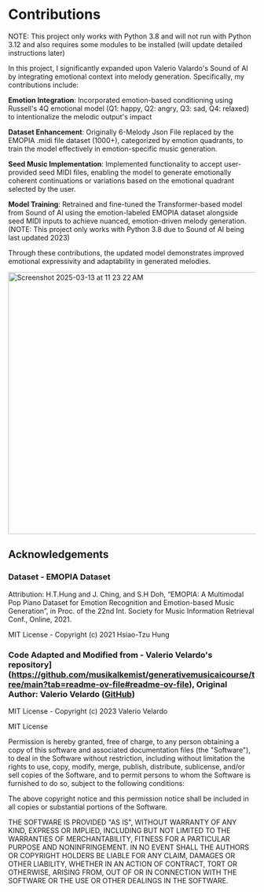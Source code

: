 


# Contributions

NOTE: This project only works with Python 3.8 and will not run with Python 3.12 and also requires some modules to be installed (will update detailed instructions later)

In this project, I significantly expanded upon Valerio Valardo's Sound of AI by integrating emotional context into melody generation. Specifically, my contributions include:

**Emotion Integration**: Incorporated emotion-based conditioning using Russell's 4Q emotional model (Q1: happy, Q2: angry, Q3: sad, Q4: relaxed) to intentionalize the melodic output's impact

**Dataset Enhancement**: Originally 6-Melody Json File replaced by the EMOPIA .midi file dataset (1000+), categorized by emotion quadrants, to train the model effectively in emotion-specific music generation.

**Seed Music Implementation**: Implemented functionality to accept user-provided seed MIDI files, enabling the model to generate emotionally coherent continuations or variations based on the emotional quadrant selected by the user.

**Model Training**: Retrained and fine-tuned the Transformer-based model from Sound of AI using the emotion-labeled EMOPIA dataset alongside seed MIDI inputs to achieve nuanced, emotion-driven melody generation. (NOTE: This project only works with Python 3.8 due to Sound of AI being last updated 2023)

Through these contributions, the updated model demonstrates improved emotional expressivity and adaptability in generated melodies.




<img width="533" alt="Screenshot 2025-03-13 at 11 23 22 AM" src="https://github.com/user-attachments/assets/bd62aaa7-0e17-40e6-890b-38b6b2ec1968" />


## Acknowledgements

### Dataset - EMOPIA Dataset
Attribution: H.T.Hung and J. Ching, and S.H Doh, “EMOPIA: A Multimodal Pop Piano Dataset for Emotion Recognition and Emotion-based
Music Generation”, in Proc. of the 22nd Int. Society for Music Information Retrieval Conf., Online, 2021.

MIT License - Copyright (c) 2021 Hsiao-Tzu Hung

### Code Adapted and Modified from - Valerio Velardo's repository](https://github.com/musikalkemist/generativemusicaicourse/tree/main?tab=readme-ov-file#readme-ov-file), Original Author: Valerio Velardo ([GitHub](https://github.com/musikalkemist))
MIT License - Copyright (c) 2023 Valerio Velardo



MIT License

Permission is hereby granted, free of charge, to any person obtaining a copy
of this software and associated documentation files (the "Software"), to deal
in the Software without restriction, including without limitation the rights
to use, copy, modify, merge, publish, distribute, sublicense, and/or sell
copies of the Software, and to permit persons to whom the Software is
furnished to do so, subject to the following conditions:

The above copyright notice and this permission notice shall be included in all
copies or substantial portions of the Software.

THE SOFTWARE IS PROVIDED "AS IS", WITHOUT WARRANTY OF ANY KIND, EXPRESS OR
IMPLIED, INCLUDING BUT NOT LIMITED TO THE WARRANTIES OF MERCHANTABILITY,
FITNESS FOR A PARTICULAR PURPOSE AND NONINFRINGEMENT. IN NO EVENT SHALL THE
AUTHORS OR COPYRIGHT HOLDERS BE LIABLE FOR ANY CLAIM, DAMAGES OR OTHER
LIABILITY, WHETHER IN AN ACTION OF CONTRACT, TORT OR OTHERWISE, ARISING FROM,
OUT OF OR IN CONNECTION WITH THE SOFTWARE OR THE USE OR OTHER DEALINGS IN THE
SOFTWARE.
